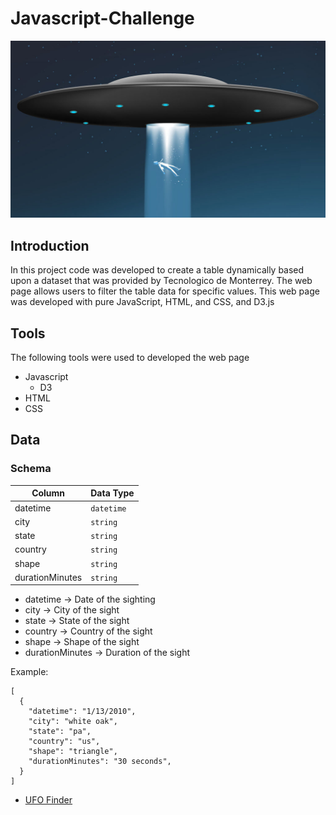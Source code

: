 # Javascript-Challenge

[![](img/ufo.jpg)]() 

## Introduction

In this project code was developed to create a table dynamically based upon a dataset that was provided by Tecnologico de Monterrey. The web page allows users to filter the table data for specific values. This web page was developed with pure JavaScript, HTML, and CSS, and D3.js 

## Tools

The following tools were used to developed the web page

+ Javascript 
    + D3
+ HTML
+ CSS

## Data

### Schema

|      Column     |  Data Type |
| --------------- | -----------|
|    datetime     | `datetime` |
|      city       |  `string`  |
|      state      |  `string`  |
|     country     |  `string`  |
|      shape      |  `string`  |
| durationMinutes |  `string`  |


- datetime         -> Date of the sighting
- city             -> City of the sight
- state            -> State of the sight
- country          -> Country of the sight
- shape            -> Shape of the sight
- durationMinutes  -> Duration of the sight

Example:

    [ 
      {
        "datetime": "1/13/2010",
        "city": "white oak",
        "state": "pa",
        "country": "us",
        "shape": "triangle",
        "durationMinutes": "30 seconds",
      }
    ]


- [UFO Finder](https://enr1que319.github.io/Javascript-Challenge/index.html "UFO")
